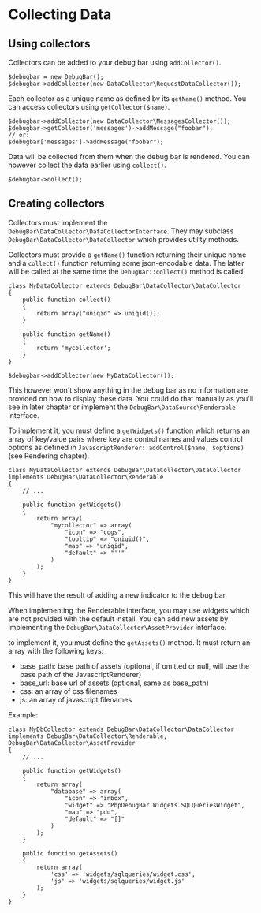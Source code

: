 # Collecting Data

## Using collectors

Collectors can be added to your debug bar using `addCollector()`.

    $debugbar = new DebugBar();
    $debugbar->addCollector(new DataCollector\RequestDataCollector());

Each collector as a unique name as defined by its `getName()` method. You can
access collectors using `getCollector($name)`.

    $debugbar->addCollector(new DataCollector\MessagesCollector());
    $debugbar->getCollector('messages')->addMessage("foobar");
    // or:
    $debugbar['messages']->addMessage("foobar");

Data will be collected from them when the debug bar is rendered. You can however
collect the data earlier using `collect()`.

    $debugbar->collect();

## Creating collectors

Collectors must implement the `DebugBar\DataCollector\DataCollectorInterface`. They
may subclass `DebugBar\DataCollector\DataCollector` which provides utility methods.

Collectors must provide a `getName()` function returning their unique name and a
`collect()` function returning some json-encodable data. The latter will be called at the
same time the `DebugBar::collect()` method is called.

    class MyDataCollector extends DebugBar\DataCollector\DataCollector
    {
        public function collect()
        {
            return array("uniqid" => uniqid());
        }

        public function getName()
        {
            return 'mycollector';
        }
    }

    $debugbar->addCollector(new MyDataCollector());

This however won't show anything in the debug bar as no information are provided
on how to display these data. You could do that manually as you'll see in later chapter
or implement the `DebugBar\DataSource\Renderable` interface.

To implement it, you must define a `getWidgets()` function which returns an array
of key/value pairs where key are control names and values control options as defined
in `JavascriptRenderer::addControl($name, $options)` (see Rendering chapter).

    class MyDataCollector extends DebugBar\DataCollector\DataCollector implements DebugBar\DataCollector\Renderable
    {
        // ...

        public function getWidgets()
        {
            return array(
                "mycollector" => array(
                    "icon" => "cogs",
                    "tooltip" => "uniqid()",
                    "map" => "uniqid",
                    "default" => "''"
                )
            );
        }
    }

This will have the result of adding a new indicator to the debug bar.

When implementing the Renderable interface, you may use widgets which are not provided
with the default install. You can add new assets by implementing the `DebugBar\DataCollector\AssetProvider` interface.

to implement it, you must define the `getAssets()` method. It must return an array with the
following keys:

 - base\_path: base path of assets (optional, if omitted or null, will use the base path of the JavascriptRenderer)
 - base\_url: base url of assets (optional, same as base\_path)
 - css: an array of css filenames
 - js: an array of javascript filenames

Example:

    class MyDbCollector extends DebugBar\DataCollector\DataCollector implements DebugBar\DataCollector\Renderable, DebugBar\DataCollector\AssetProvider
    {
        // ...

        public function getWidgets()
        {
            return array(
                "database" => array(
                    "icon" => "inbox",
                    "widget" => "PhpDebugBar.Widgets.SQLQueriesWidget",
                    "map" => "pdo",
                    "default" => "[]"
                )
            );
        }

        public function getAssets()
        {
            return array(
                'css' => 'widgets/sqlqueries/widget.css',
                'js' => 'widgets/sqlqueries/widget.js'
            );
        }
    }
